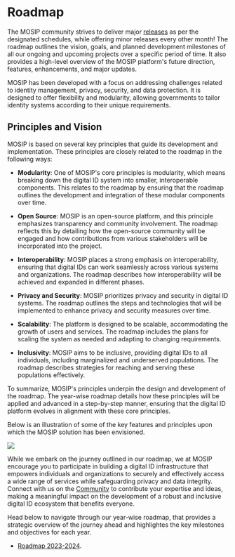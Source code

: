 # Roadmap

The MOSIP community strives to deliver major [releases](https://docs.mosip.io/1.2.0/releases) as per the designated schedules, while offering minor releases every other month! The roadmap outlines the vision, goals, and planned development milestones of all our ongoing and upcoming projects over a specific period of time.  It also provides a high-level overview of the MOSIP platform's future direction, features, enhancements, and major updates.

MOSIP has been developed with a focus on addressing challenges related to identity management, privacy, security, and data protection. It is designed to offer flexibility and modularity, allowing governments to tailor identity systems according to their unique requirements.

## Principles and Vision

MOSIP is based on several key principles that guide its development and implementation. These principles are closely related to the roadmap in the following ways: 

* **Modularity**: One of MOSIP's core principles is modularity, which means breaking down the digital ID system into smaller, interoperable components. This relates to the roadmap by ensuring that the roadmap outlines the development and integration of these modular components over time.

* **Open Source**: MOSIP is an open-source platform, and this principle emphasizes transparency and community involvement. The roadmap reflects this by detailing how the open-source community will be engaged and how contributions from various stakeholders will be incorporated into the project.

* **Interoperability**: MOSIP places a strong emphasis on interoperability, ensuring that digital IDs can work seamlessly across various systems and organizations. The roadmap describes how interoperability will be achieved and expanded in different phases.

* **Privacy and Security**: MOSIP prioritizes privacy and security in digital ID systems. The roadmap outlines the steps and technologies that will be implemented to enhance privacy and security measures over time.

* **Scalability**: The platform is designed to be scalable, accommodating the growth of users and services. The roadmap includes the plans for scaling the system as needed and adapting to changing requirements.

* **Inclusivity**: MOSIP aims to be inclusive, providing digital IDs to all individuals, including marginalized and underserved populations. The roadmap describes strategies for reaching and serving these populations effectively.

To summarize, MOSIP's principles underpin the design and development of the roadmap. The year-wise roadmap details how these principles will be applied and advanced in a step-by-step manner, ensuring that the digital ID platform evolves in alignment with these core principles.

Below is an illustration of some of the key features and principles upon which the MOSIP solution has been envisioned.

![](\_images/roadmap-img2.png)

While we embark on the journey outlined in our roadmap, we at MOSIP encourage you to participate in building a digital ID infrastructure that empowers individuals and organizations to securely and effectively access a wide range of services while safeguarding privacy and data integrity. Connect with us on the [Community](https://community.mosip.io/) to contribute your expertise and ideas, making a meaningful impact on the development of a robust and inclusive digital ID ecosystem that benefits everyone.

Head below to navigate through our year-wise roadmap, that provides a strategic overview of the journey ahead and highlightes the key milestones and objectives for each year.

* [Roadmap 2023-2024]().










